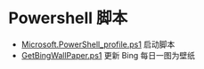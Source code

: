 # Powershell 脚本

* [Microsoft.PowerShell_profile.ps1](.scripts/Microsoft.PowerShell_profile.ps1) 启动脚本
* [GetBingWallPaper.ps1](./scripts/GetBingWallPaper.ps1) 更新 Bing 每日一图为壁纸
